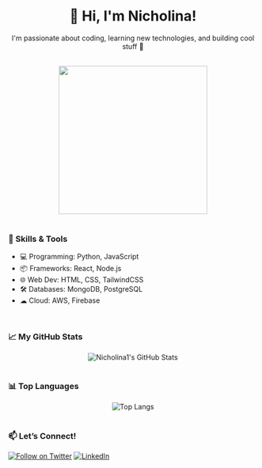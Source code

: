 <!-- 
  This is your GitHub profile README.
  You can customize it with cool markdown, badges, and even simple animations!
-->

<div align="center">

# 👋 Hi, I'm Nicholina!

I'm passionate about coding, learning new technologies, and building cool stuff 🚀

</div>

<br />

<div align="center">
  <img src="https://media.giphy.com/media/your-gif-id-here.gif" width="300" />
</div>

<br />

### 🔧 Skills & Tools

- 💻 Programming: Python, JavaScript
- 📦 Frameworks: React, Node.js
- 🌐 Web Dev: HTML, CSS, TailwindCSS
- 🛠 Databases: MongoDB, PostgreSQL
- ☁ Cloud: AWS, Firebase

</div>

<br />

### 📈 My GitHub Stats

<div align="center">
  <img src="https://github-readme-stats.vercel.app/api?username=Nicholina1&show_icons=true&theme=dracula" alt="Nicholina1's GitHub Stats" />
</div>

<br />

### 📊 Top Languages

<div align="center">
  <img src="https://github-readme-stats.vercel.app/api/top-langs/?username=Nicholina1&layout=compact&theme=dracula" alt="Top Langs" />
</div>

<br />

### 📫 Let’s Connect!

[![Follow on Twitter](https://img.shields.io/twitter/follow/nicholina_dev?style=social)](https://twitter.com/nicholina_dev)
[![LinkedIn](https://img.shields.io/badge/LinkedIn-Profile-blue?style=social&logo=linkedin)](https://www.linkedin.com/in/your-link)

</div>
